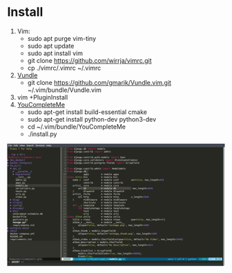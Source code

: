 # Install

1. Vim:
    + sudo apt purge vim-tiny
    + sudo apt update
    + sudo apt install vim
    + git clone https://github.com/wirrja/vimrc.git
    + cp ./vimrc/.vimrc ~/.vimrc
2. [Vundle](https://github.com/gmarik/Vundle.vim.git)
    + git clone https://github.com/gmarik/Vundle.vim.git ~/.vim/bundle/Vundle.vim
3. vim +PluginInstall
4. [YouCompleteMe](https://github.com/Valloric/YouCompleteMe)
   + sudo apt-get install build-essential cmake
   + sudo apt-get install python-dev python3-dev
   + cd ~/.vim/bundle/YouCompleteMe
   + ./install.py

![screenshot](vim.png)